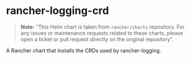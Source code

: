 # rancher-logging-crd

> **Note:**
> "This Helm chart is taken from `rancher/charts` repository. For any issues or maintenance requests related to these charts, please open a ticket or pull request directly on the original repository".

A Rancher chart that installs the CRDs used by rancher-logging.
